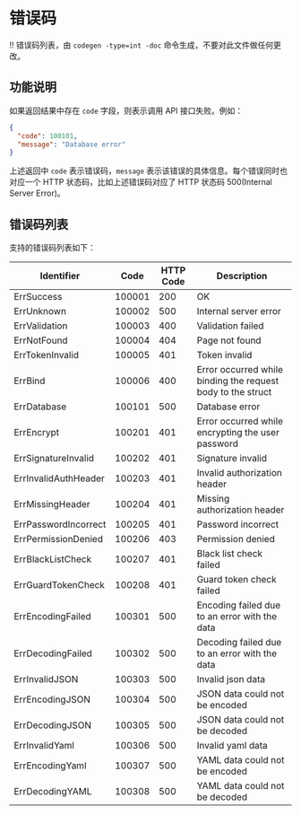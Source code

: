 # 错误码

!! 错误码列表，由 `codegen -type=int -doc` 命令生成，不要对此文件做任何更改。

## 功能说明

如果返回结果中存在 `code` 字段，则表示调用 API 接口失败。例如：

```json
{
  "code": 100101,
  "message": "Database error"
}
```

上述返回中 `code` 表示错误码，`message` 表示该错误的具体信息。每个错误同时也对应一个 HTTP 状态码，比如上述错误码对应了 HTTP 状态码 500(Internal Server Error)。

## 错误码列表

支持的错误码列表如下：

| Identifier | Code | HTTP Code | Description |
| ---------- | ---- | --------- | ----------- |
| ErrSuccess | 100001 | 200 | OK |
| ErrUnknown | 100002 | 500 | Internal server error |
| ErrValidation | 100003 | 400 | Validation failed |
| ErrNotFound | 100004 | 404 | Page not found |
| ErrTokenInvalid | 100005 | 401 | Token invalid |
| ErrBind | 100006 | 400 | Error occurred while binding the request body to the struct |
| ErrDatabase | 100101 | 500 | Database error |
| ErrEncrypt | 100201 | 401 | Error occurred while encrypting the user password |
| ErrSignatureInvalid | 100202 | 401 | Signature invalid |
| ErrInvalidAuthHeader | 100203 | 401 | Invalid authorization header |
| ErrMissingHeader | 100204 | 401 | Missing authorization header |
| ErrPasswordIncorrect | 100205 | 401 | Password incorrect |
| ErrPermissionDenied | 100206 | 403 | Permission denied |
| ErrBlackListCheck | 100207 | 401 | Black list check failed |
| ErrGuardTokenCheck | 100208 | 401 | Guard token check failed |
| ErrEncodingFailed | 100301 | 500 | Encoding failed due to an error with the data |
| ErrDecodingFailed | 100302 | 500 | Decoding failed due to an error with the data |
| ErrInvalidJSON | 100303 | 500 | Invalid json data |
| ErrEncodingJSON | 100304 | 500 | JSON data could not be encoded |
| ErrDecodingJSON | 100305 | 500 | JSON data could not be decoded |
| ErrInvalidYaml | 100306 | 500 | Invalid yaml data |
| ErrEncodingYaml | 100307 | 500 | YAML data could not be encoded |
| ErrDecodingYAML | 100308 | 500 | YAML data could not be decoded |

